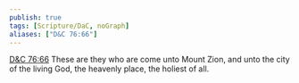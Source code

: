 ```yaml
---
publish: true
tags: [Scripture/DaC, noGraph]
aliases: ["D&C 76:66"]
---
```

[D&C 76:66](https://churchofjesuschrist.org/study/scriptures/dc-testament/dc/76?lang=eng&id=p66#p66) These are they who are come unto Mount Zion, and unto the city of the living God, the heavenly place, the holiest of all.

